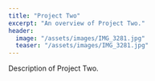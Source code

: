 ```yaml
---
title: "Project Two"
excerpt: "An overview of Project Two."
header:
  image: "/assets/images/IMG_3281.jpg"
  teaser: "/assets/images/IMG_3281.jpg"
---
```


Description of Project Two.